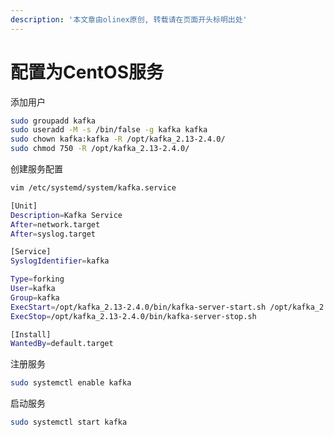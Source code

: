 ```yaml
---
description: '本文章由olinex原创, 转载请在页面开头标明出处'
---
```


# 配置为CentOS服务



添加用户

```bash
sudo groupadd kafka
sudo useradd -M -s /bin/false -g kafka kafka
sudo chown kafka:kafka -R /opt/kafka_2.13-2.4.0/
sudo chmod 750 -R /opt/kafka_2.13-2.4.0/
```

创建服务配置

```bash
vim /etc/systemd/system/kafka.service
```

```bash
[Unit]
Description=Kafka Service
After=network.target
After=syslog.target

[Service]
SyslogIdentifier=kafka

Type=forking
User=kafka
Group=kafka
ExecStart=/opt/kafka_2.13-2.4.0/bin/kafka-server-start.sh /opt/kafka_2.13-2.4.0/config/server.properties
ExecStop=/opt/kafka_2.13-2.4.0/bin/kafka-server-stop.sh

[Install]
WantedBy=default.target
```

注册服务

```bash
sudo systemctl enable kafka
```

启动服务

```bash
sudo systemctl start kafka
```

